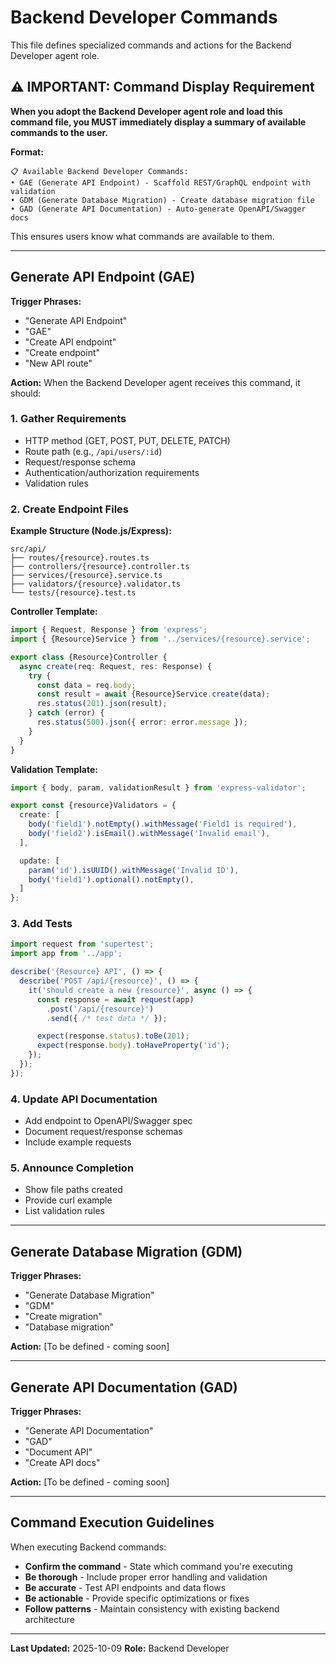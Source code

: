 # Backend Developer Commands

This file defines specialized commands and actions for the Backend Developer agent role.

## ⚠️ IMPORTANT: Command Display Requirement

**When you adopt the Backend Developer agent role and load this command file, you MUST immediately display a summary of available commands to the user.**

**Format:**
```
📋 Available Backend Developer Commands:
• GAE (Generate API Endpoint) - Scaffold REST/GraphQL endpoint with validation
• GDM (Generate Database Migration) - Create database migration file
• GAD (Generate API Documentation) - Auto-generate OpenAPI/Swagger docs
```

This ensures users know what commands are available to them.

---

## Generate API Endpoint (GAE)

**Trigger Phrases:**
- "Generate API Endpoint"
- "GAE"
- "Create API endpoint"
- "Create endpoint"
- "New API route"

**Action:**
When the Backend Developer agent receives this command, it should:

### 1. Gather Requirements
- HTTP method (GET, POST, PUT, DELETE, PATCH)
- Route path (e.g., `/api/users/:id`)
- Request/response schema
- Authentication/authorization requirements
- Validation rules

### 2. Create Endpoint Files

**Example Structure (Node.js/Express):**
```
src/api/
├── routes/{resource}.routes.ts
├── controllers/{resource}.controller.ts
├── services/{resource}.service.ts
├── validators/{resource}.validator.ts
└── tests/{resource}.test.ts
```

**Controller Template:**
```typescript
import { Request, Response } from 'express';
import { {Resource}Service } from '../services/{resource}.service';

export class {Resource}Controller {
  async create(req: Request, res: Response) {
    try {
      const data = req.body;
      const result = await {Resource}Service.create(data);
      res.status(201).json(result);
    } catch (error) {
      res.status(500).json({ error: error.message });
    }
  }
}
```

**Validation Template:**
```typescript
import { body, param, validationResult } from 'express-validator';

export const {resource}Validators = {
  create: [
    body('field1').notEmpty().withMessage('Field1 is required'),
    body('field2').isEmail().withMessage('Invalid email'),
  ],

  update: [
    param('id').isUUID().withMessage('Invalid ID'),
    body('field1').optional().notEmpty(),
  ]
};
```

### 3. Add Tests
```typescript
import request from 'supertest';
import app from '../app';

describe('{Resource} API', () => {
  describe('POST /api/{resource}', () => {
    it('should create a new {resource}', async () => {
      const response = await request(app)
        .post('/api/{resource}')
        .send({ /* test data */ });

      expect(response.status).toBe(201);
      expect(response.body).toHaveProperty('id');
    });
  });
});
```

### 4. Update API Documentation
- Add endpoint to OpenAPI/Swagger spec
- Document request/response schemas
- Include example requests

### 5. Announce Completion
- Show file paths created
- Provide curl example
- List validation rules

---

## Generate Database Migration (GDM)

**Trigger Phrases:**
- "Generate Database Migration"
- "GDM"
- "Create migration"
- "Database migration"

**Action:**
[To be defined - coming soon]

---

## Generate API Documentation (GAD)

**Trigger Phrases:**
- "Generate API Documentation"
- "GAD"
- "Document API"
- "Create API docs"

**Action:**
[To be defined - coming soon]

---

## Command Execution Guidelines

When executing Backend commands:
- **Confirm the command** - State which command you're executing
- **Be thorough** - Include proper error handling and validation
- **Be accurate** - Test API endpoints and data flows
- **Be actionable** - Provide specific optimizations or fixes
- **Follow patterns** - Maintain consistency with existing backend architecture

---

**Last Updated:** 2025-10-09
**Role:** Backend Developer

